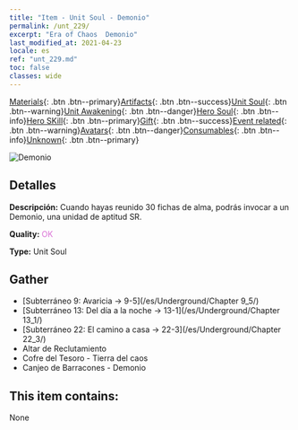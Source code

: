 ```yaml
---
title: "Item - Unit Soul - Demonio"
permalink: /unt_229/
excerpt: "Era of Chaos  Demonio"
last_modified_at: 2021-04-23
locale: es
ref: "unt_229.md"
toc: false
classes: wide
---
```

 [Materials](/ItemsES/){: .btn .btn--primary}[Artifacts](/ItemsES/Artifacts/){: .btn .btn--success}[Unit Soul](/ItemsES/UnitSoul/){: .btn .btn--warning}[Unit Awakening](/ItemsES/UnitAwakening/){: .btn .btn--danger}[Hero Soul](/ItemsES/HeroSoul/){: .btn .btn--info}[Hero SKill](/ItemsES/HeroSkill/){: .btn .btn--primary}[Gift](/ItemsES/Gift/){: .btn .btn--success}[Event related](/ItemsES/Events/){: .btn .btn--warning}[Avatars](/ItemsES/Avatars/){: .btn .btn--danger}[Consumables](/ItemsES/Consumables/){: .btn .btn--info}[Unknown](/ItemsES/Unknown/){: .btn .btn--primary}

 ![Demonio](/images/u/ti_changjiaoemo.jpg)

## Detalles
 **Descripción:** Cuando hayas reunido 30 fichas de alma, podrás invocar a un Demonio, una unidad de aptitud SR.

 **Quality:** <span style="color: #DA70D6">OK</span>

 **Type:** Unit Soul

## Gather

*    [Subterráneo 9: Avaricia -> 9-5](/es/Underground/Chapter 9_5/) 
*    [Subterráneo 13: Del día a la noche -> 13-1](/es/Underground/Chapter 13_1/) 
*    [Subterráneo 22: El camino a casa -> 22-3](/es/Underground/Chapter 22_3/) 
*    Altar de Reclutamiento 
*    Cofre del Tesoro - Tierra del caos 
*    Canjeo de Barracones - Demonio 

## This item contains:

  None

